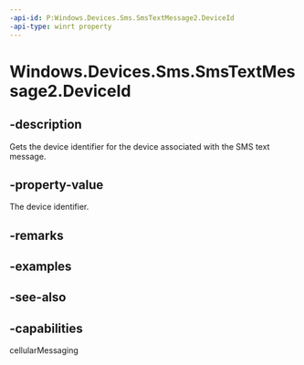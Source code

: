 ```yaml
---
-api-id: P:Windows.Devices.Sms.SmsTextMessage2.DeviceId
-api-type: winrt property
---
```


<!-- Property syntax
public string DeviceId { get; }
-->

# Windows.Devices.Sms.SmsTextMessage2.DeviceId

## -description
Gets the device identifier for the device associated with the SMS text message.

## -property-value
The device identifier.

## -remarks

## -examples

## -see-also


## -capabilities
cellularMessaging